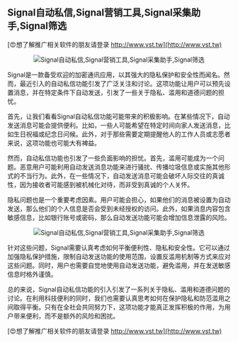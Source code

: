 ## **Signal自动私信,Signal营销工具,Signal采集助手,Signal筛选**

[😍想了解推广相关软件的朋友请登录 http://www.vst.tw](http://www.vst.tw)

 <center><img src="https://vst.tw/MP4/tuiguang/png/3.png" alt="Signal自动私信,Signal营销工具,Signal采集助手,Signal筛选"></center>

Signal是一款备受欢迎的加密通讯应用，以其强大的隐私保护和安全性而闻名。然而，最近引入的自动私信功能引发了广泛关注和讨论。这项功能让用户可以预先设置消息，并在特定条件下自动发送，引发了一些关于隐私、滥用和道德问题的担忧。

首先，让我们看看Signal自动私信功能可能带来的积极影响。在某些情况下，自动发送消息可能会提供便利。比如，一些人可能希望在特定时间向家人发送消息，比如生日祝福或纪念日问候。此外，对于那些需要定期提醒他人的工作人员或志愿者来说，这项功能也可能大有裨益。

然而，自动私信功能也引发了一些负面影响的担忧。首先，滥用可能成为一个问题。恶意用户可能利用自动发送消息功能来进行骚扰、传播垃圾信息或实施其他形式的不当行为。此外，在一些情况下，自动发送消息可能会破坏人际交往的真诚性，因为接收者可能感到被机械化对待，而非受到真诚的个人关怀。

隐私问题也是一个重要考虑因素。用户可能会担心，如果他们的消息被设置为自动发送，那么他们的个人信息是否会受到未经授权的访问。此外，如果消息内容包含敏感信息，比如银行账号或密码，那么自动发送功能可能会增加信息泄露的风险。

 <center><img src="https://vst.tw/MP4/tuiguang/png/0.png" alt="Signal自动私信,Signal营销工具,Signal采集助手,Signal筛选"></center>

针对这些问题，Signal需要认真考虑如何平衡便利性、隐私和安全性。它可以通过加强隐私保护措施，限制自动发送功能的使用范围，设置反滥用机制等方式来应对这些问题。同时，用户也需要自觉地使用自动发送功能，避免滥用，并在发送敏感信息时格外谨慎。

总的来说，Signal自动私信功能的引入引发了一系列关于隐私、滥用和道德问题的讨论。在利用科技便利的同时，我们也需要认真思考如何在保护隐私和防范滥用之间取得平衡。只有在全社会共同努力下，这项功能才能真正发挥积极的作用，为用户带来便利，而不是额外的风险和困扰。

[😍想了解推广相关软件的朋友请登录 http://www.vst.tw](http://www.vst.tw)



